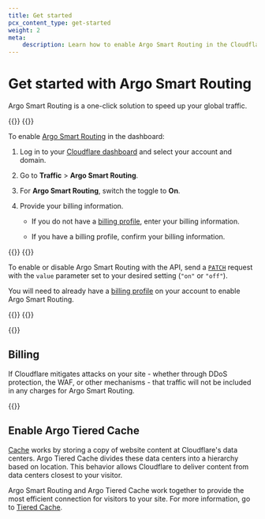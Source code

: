 ```yaml
---
title: Get started
pcx_content_type: get-started
weight: 2
meta:
    description: Learn how to enable Argo Smart Routing in the Cloudflare dashboard.
---
```


# Get started with Argo Smart Routing

Argo Smart Routing is a one-click solution to speed up your global traffic.

{{<tabs labels="Dashboard | API">}}
{{<tab label="dashboard" no-code="true">}}

To enable [Argo Smart Routing](https://dash.cloudflare.com/?to=/:account/:zone/traffic) in the dashboard:

1. Log in to your [Cloudflare dashboard](https://dash.cloudflare.com/) and select your account and domain.
2. Go to **Traffic** > **Argo Smart Routing**.
3. For **Argo Smart Routing**, switch the toggle to **On**.
4. Provide your billing information.

    * If you do not have a [billing profile](/fundamentals/account-and-billing/account-setup/create-billing-profile/), enter your billing information.

    * If you have a billing profile, confirm your billing information.

{{</tab>}}
{{<tab label="api" no-code="true">}}

To enable or disable Argo Smart Routing with the API, send a [`PATCH`](/api/operations/argo-smart-routing-patch-argo-smart-routing-setting) request with the `value` parameter set to your desired setting (`"on"` or `"off"`).

You will need to already have a [billing profile](/fundamentals/account-and-billing/account-setup/create-billing-profile/) on your account to enable Argo Smart Routing.

{{</tab>}}
{{</tabs>}}

{{<render file="_non-contract-enablement.md" productFolder="fundamentals" >}}

## Billing

If Cloudflare mitigates attacks on your site - whether through DDoS protection, the WAF, or other mechanisms - that traffic will not be included in any charges for Argo Smart Routing.

{{<render file="_ubb-recommendation.md" productFolder="fundamentals">}}

## Enable Argo Tiered Cache

[Cache](/cache/) works by storing a copy of website content at Cloudflare's data centers. Argo Tiered Cache divides these data centers into a hierarchy based on location. This behavior allows Cloudflare to deliver content from data centers closest to your visitor.

Argo Smart Routing and Argo Tiered Cache work together to provide the most efficient connection for visitors to your site. For more information, go to [Tiered Cache](/cache/how-to/tiered-cache/).
